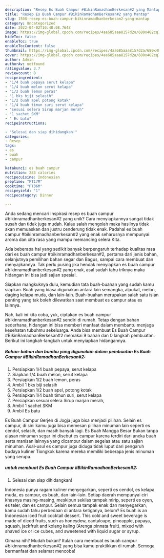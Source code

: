 ```yaml
---
description: "Resep Es Buah Campur #BikinRamadhanBerkesan#2 yang Mantap"
title: "Resep Es Buah Campur #BikinRamadhanBerkesan#2 yang Mantap"
slug: 1508-resep-es-buah-campur-bikinramadhanberkesan2-yang-mantap
category: Uncategorized
date: 2022-04-02T10:40:08.764Z
image: https://img-global.cpcdn.com/recipes/4aa685aaa8157d2a/680x482cq70/es-buah-campur-bikinramadhanberkesan2-foto-resep-utama.jpg
hideToc: false
enableToc: true
enableTocContent: false
thumbnail: https://img-global.cpcdn.com/recipes/4aa685aaa8157d2a/680x482cq70/es-buah-campur-bikinramadhanberkesan2-foto-resep-utama.jpg
cover: https://img-global.cpcdn.com/recipes/4aa685aaa8157d2a/680x482cq70/es-buah-campur-bikinramadhanberkesan2-foto-resep-utama.jpg
author: Admin
authorAv: notfound
ratingvalue: 3.7
reviewcount: 8
recipeingredient:
- "1/4 buah pepaya serut kelapa"
- "1/4 buah melon serut kelapa"
- "1/2 buah lemon peras"
- "1 bks biji selasih"
- "1/2 buah apel potong kotak"
- "1/4 buah timun suri serut kelapa"
- "sesuai selera Sirup marjan merah"
- "1 sachet SKM"
- " Es batu"
recipeinstructions:

- "Selesai dan siap dihidangkan!"
categories:
- Resep
tags:
- es
- buah
- campur

katakunci: es buah campur 
nutrition: 283 calories
recipecuisine: Indonesian
preptime: "PT17M"
cooktime: "PT36M"
recipeyield: "1"
recipecategory: Dinner

---
```





Anda sedang mencari inspirasi resep es buah campur #bikinramadhanberkesan#2 yang unik? Cara menyiapkannya sangat tidak susah dan tidak juga mudah. Kalau salah mengolah maka hasilnya tidak akan memuaskan dan justru cenderung tidak enak. Padahal es buah campur #bikinramadhanberkesan#2 yang enak seharusnya mempunyai aroma dan cita rasa yang mampu memancing selera Kita.





Ada beberapa hal yang sedikit banyak berpengaruh terhadap kualitas rasa dari es buah campur #bikinramadhanberkesan#2, pertama dari jenis bahan, selanjutnya pemilihan bahan segar dan Bagus, sampai cara membuat dan menyajikannya. Tak perlu pusing jika hendak menyiapkan es buah campur #bikinramadhanberkesan#2 yang enak,      asal sudah tahu triknya maka hidangan ini bisa jadi sajian spesial.














Siapkan mangkuknya dulu, kemudian tata buah-buahan yang sudah kamu siapkan. Buah yang biasa digunakan antara lain semangka, alpukat, melon, daging kelapa muda, dan lain-lain. Buah-buahan merupakan salah satu isian penting yang tak boleh dilewatkan saat membuat es campur atau es lainnya.






Nah, kali ini kita coba, yuk, ciptakan es buah campur #bikinramadhanberkesan#2 sendiri di rumah. Tetap dengan bahan sederhana, hidangan ini bisa memberi manfaat dalam membantu menjaga kesehatan tubuhmu sekeluarga. Anda bisa membuat Es Buah Campur #BikinRamadhanBerkesan#2 memakai 9 bahan dan 0 langkah pembuatan. Berikut ini langkah-langkah untuk menyiapkan hidangannya.

<!--inarticleads1-->

##### Bahan-bahan dan bumbu yang digunakan dalam pembuatan Es Buah Campur #BikinRamadhanBerkesan#2:

1. Persiapkan 1/4 buah pepaya, serut kelapa
1. Siapkan 1/4 buah melon, serut kelapa
1. Persiapkan 1/2 buah lemon, peras
1. Ambil 1 bks biji selasih
1. Persiapkan 1/2 buah apel, potong kotak
1. Persiapkan 1/4 buah timun suri, serut kelapa
1. Persiapkan sesuai selera Sirup marjan merah,
1. Ambil 1 sachet SKM
1. Ambil  Es batu


Es Buah Campur Gerjen di Jogja juga bisa menjadi pilihan. Selain es campur, di sini kamu juga bisa memesan pilihan minuman lain seperti es cendol, selasih, dan masih banyak lagi. Es Buah Mangga Besar Bukan tanpa alasan minuman segar ini disebut es campur karena terdiri dari aneka buah serta manisan lainnya yang dicampur dalam segelas atau satu sajian minuman. Asal-usul es campur juga diduga tidak luput dari pengaruh budaya kuliner Tiongkok karena mereka memiliki beberapa jenis minuman yang serupa. 

<!--inarticleads2-->

#####  untuk membuat Es Buah Campur #BikinRamadhanBerkesan#2:


1. Selesai dan siap dihidangkan!

Indonesia punya ragam kuliner menyegarkan, seperti es cendol, es kelapa muda, es campur, es buah, dan lain-lain. Setiap daerah mempunyai ciri khasnya masing-masing, meskipun sekilas tampak mirip, seperti es oyen, es teler, dan es campur. Selain semua tampak enak dan menyegarkan, kamu sudah tahu perbedaan di antara ketiganya, belum? Es buah is an Indonesian iced fruit cocktail dessert. This cold and sweet beverage is made of diced fruits, such as honeydew, cantaloupe, pineapple, papaya, squash, jackfruit and kolang kaling (Arenga pinnata fruit), mixed with shaved ice or ice cubes, and sweetened with liquid sugar or syrup. 

Gimana nih? Mudah bukan? Itulah cara membuat es buah campur #bikinramadhanberkesan#2 yang bisa kamu praktikkan di rumah. Semoga bermanfaat dan selamat mencoba!
